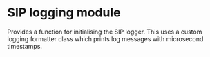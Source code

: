 # SIP logging module

Provides a function for initialising the SIP logger. This uses a custom
logging formatter class which prints log messages with microsecond timestamps. 
